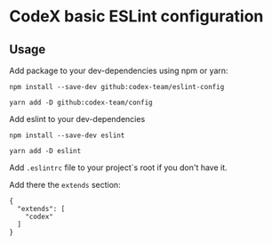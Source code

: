 # CodeX basic ESLint configuration

## Usage
Add package to your dev-dependencies using npm or yarn:
```
npm install --save-dev github:codex-team/eslint-config

yarn add -D github:codex-team/config
```

Add eslint to your dev-dependencies
```
npm install --save-dev eslint

yarn add -D eslint
```

Add `.eslintrc` file to your project`s root if you don't have it.

Add there the `extends` section:
```
{
  "extends": [
    "codex"
  ]
}
```